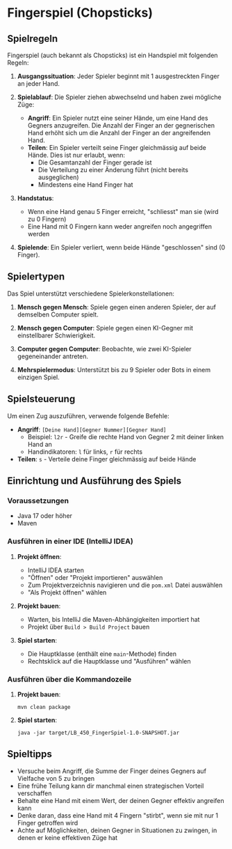 # Fingerspiel (Chopsticks)

## Spielregeln

Fingerspiel (auch bekannt als Chopsticks) ist ein Handspiel mit folgenden Regeln:

1. **Ausgangssituation**: Jeder Spieler beginnt mit 1 ausgestreckten Finger an jeder Hand.

2. **Spielablauf**: Die Spieler ziehen abwechselnd und haben zwei mögliche Züge:
    - **Angriff**: Ein Spieler nutzt eine seiner Hände, um eine Hand des Gegners anzugreifen. Die Anzahl der Finger an der gegnerischen Hand erhöht sich um die Anzahl der Finger an der angreifenden Hand.
    - **Teilen**: Ein Spieler verteilt seine Finger gleichmässig auf beide Hände. Dies ist nur erlaubt, wenn:
        - Die Gesamtanzahl der Finger gerade ist
        - Die Verteilung zu einer Änderung führt (nicht bereits ausgeglichen)
        - Mindestens eine Hand Finger hat

3. **Handstatus**:
    - Wenn eine Hand genau 5 Finger erreicht, "schliesst" man sie (wird zu 0 Fingern)
    - Eine Hand mit 0 Fingern kann weder angreifen noch angegriffen werden

4. **Spielende**: Ein Spieler verliert, wenn beide Hände "geschlossen" sind (0 Finger).

## Spielertypen

Das Spiel unterstützt verschiedene Spielerkonstellationen:

1. **Mensch gegen Mensch**: Spiele gegen einen anderen Spieler, der auf demselben Computer spielt.

2. **Mensch gegen Computer**: Spiele gegen einen KI-Gegner mit einstellbarer Schwierigkeit.

3. **Computer gegen Computer**: Beobachte, wie zwei KI-Spieler gegeneinander antreten.

4. **Mehrspielermodus**: Unterstützt bis zu 9 Spieler oder Bots in einem einzigen Spiel.
## Spielsteuerung

Um einen Zug auszuführen, verwende folgende Befehle:
- **Angriff**: `[Deine Hand][Gegner Nummer][Gegner Hand]`
    - Beispiel: `l2r` - Greife die rechte Hand von Gegner 2 mit deiner linken Hand an
    - Handindikatoren: `l` für links, `r` für rechts
- **Teilen**: `s` - Verteile deine Finger gleichmässig auf beide Hände

## Einrichtung und Ausführung des Spiels

### Voraussetzungen
- Java 17 oder höher
- Maven

### Ausführen in einer IDE (IntelliJ IDEA)

1. **Projekt öffnen**:
    - IntelliJ IDEA starten
    - "Öffnen" oder "Projekt importieren" auswählen
    - Zum Projektverzeichnis navigieren und die `pom.xml` Datei auswählen
    - "Als Projekt öffnen" wählen

2. **Projekt bauen**:
    - Warten, bis IntelliJ die Maven-Abhängigkeiten importiert hat
    - Projekt über `Build > Build Project` bauen

3. **Spiel starten**:
    - Die Hauptklasse (enthält eine `main`-Methode) finden
    - Rechtsklick auf die Hauptklasse und "Ausführen" wählen

### Ausführen über die Kommandozeile

1. **Projekt bauen**:
   ```
   mvn clean package
   ```

2. **Spiel starten**:
   ```
   java -jar target/LB_450_FingerSpiel-1.0-SNAPSHOT.jar
   ```

## Spieltipps

- Versuche beim Angriff, die Summe der Finger deines Gegners auf Vielfache von 5 zu bringen
- Eine frühe Teilung kann dir manchmal einen strategischen Vorteil verschaffen
- Behalte eine Hand mit einem Wert, der deinen Gegner effektiv angreifen kann
- Denke daran, dass eine Hand mit 4 Fingern "stirbt", wenn sie mit nur 1 Finger getroffen wird
- Achte auf Möglichkeiten, deinen Gegner in Situationen zu zwingen, in denen er keine effektiven Züge hat

